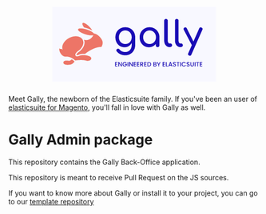 <h1 align="center"><a href="https://elasticsuite.io"><img src="https://raw.githubusercontent.com/Elastic-Suite/gally/master/static/logo-gally.png" alt="Gally, engineered by Elasticsuite"/></a></h1>

Meet Gally, the newborn of the Elasticsuite family. If you've been an user of [elasticsuite for Magento](https://github.com/Smile-SA/elasticsuite/), you'll fall in love with Gally as well.

# Gally Admin package

This repository contains the Gally Back-Office application.

This repository is meant to receive Pull Request on the JS sources.

If you want to know more about Gally or install it to your project, you can go to our [template repository](https://github.com/Elastic-Suite/gally)
